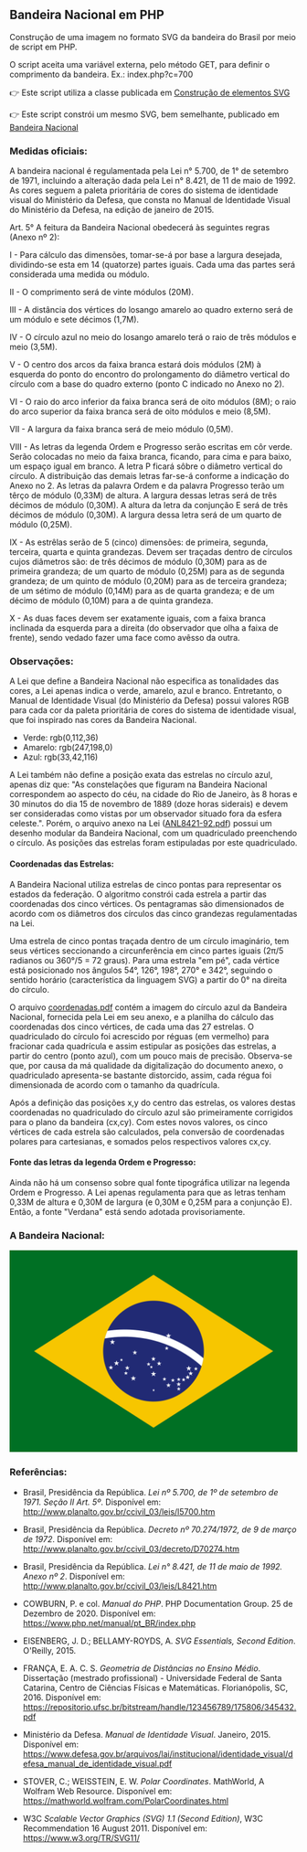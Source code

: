 ## Bandeira Nacional em PHP

Construção de uma imagem no formato SVG da bandeira do Brasil por meio de script em PHP.

O script aceita uma variável externa, pelo método GET, para definir o comprimento da bandeira. Ex.: index.php?c=700

:point_right: Este script utiliza a classe publicada em [Construção de elementos SVG](https://github.com/danmadeira/construcao-elementos-svg)

:point_right: Este script constrói um mesmo SVG, bem semelhante, publicado em [Bandeira Nacional](https://github.com/danmadeira/bandeira-nacional)

### Medidas oficiais:

A bandeira nacional é regulamentada pela Lei n° 5.700, de 1° de setembro de 1971, incluindo a alteração dada pela Lei n° 8.421, de 11 de maio de 1992. As cores seguem a paleta prioritária de cores do sistema de identidade visual do Ministério da Defesa, que consta no Manual de Identidade Visual do Ministério da Defesa, na edição de janeiro de 2015.

Art. 5° A feitura da Bandeira Nacional obedecerá às seguintes regras (Anexo nº 2):

I - Para cálculo das dimensões, tomar-se-á por base a largura desejada, dividindo-se esta em 14 (quatorze) partes iguais. Cada uma das partes será considerada uma medida ou módulo.

II - O comprimento será de vinte módulos (20M).

III - A distância dos vértices do losango amarelo ao quadro externo será de um módulo e sete décimos (1,7M).

IV - O círculo azul no meio do losango amarelo terá o raio de três módulos e meio (3,5M).

V - O centro dos arcos da faixa branca estará dois módulos (2M) à esquerda do ponto do encontro do prolongamento do diâmetro vertical do círculo com a base do quadro externo (ponto C indicado no Anexo no 2).

VI - O raio do arco inferior da faixa branca será de oito módulos (8M); o raio do arco superior da faixa branca será de oito módulos e meio (8,5M).

VII - A largura da faixa branca será de meio módulo (0,5M).

VIII - As letras da legenda Ordem e Progresso serão escritas em côr verde. Serão colocadas no meio da faixa branca, ficando, para cima e para baixo, um espaço igual em branco. A letra P ficará sôbre o diâmetro vertical do círculo. A distribuição das demais letras far-se-á conforme a indicação do Anexo no 2. As letras da palavra Ordem e da palavra Progresso terão um têrço de módulo (0,33M) de altura. A largura dessas letras será de três décimos de módulo (0,30M). A altura da letra da conjunção E será de três décimos de módulo (0,30M). A largura dessa letra será de um quarto de módulo (0,25M).

IX - As estrêlas serão de 5 (cinco) dimensões: de primeira, segunda, terceira, quarta e quinta grandezas. Devem ser traçadas dentro de círculos cujos diâmetros são: de três décimos de módulo (0,30M) para as de primeira grandeza; de um quarto de módulo (0,25M) para as de segunda grandeza; de um quinto de módulo (0,20M) para as de terceira grandeza; de um sétimo de módulo (0,14M) para as de quarta grandeza; e de um décimo de módulo (0,10M) para a de quinta grandeza.

X - As duas faces devem ser exatamente iguais, com a faixa branca inclinada da esquerda para a direita (do observador que olha a faixa de frente), sendo vedado fazer uma face como avêsso da outra.

### Observações:

A Lei que define a Bandeira Nacional não especifica as tonalidades das cores, a Lei apenas indica o verde, amarelo, azul e branco. Entretanto, o Manual de Identidade Visual (do Ministério da Defesa) possui valores RGB para cada cor da paleta prioritária de cores do sistema de identidade visual, que foi inspirado nas cores da Bandeira Nacional.

- Verde: rgb(0,112,36)
- Amarelo: rgb(247,198,0)
- Azul: rgb(33,42,116)

A Lei também não define a posição exata das estrelas no círculo azul, apenas diz que: "As constelações que figuram na Bandeira Nacional correspondem ao aspecto do céu, na cidade do Rio de Janeiro, às 8 horas e 30 minutos do dia 15 de novembro de 1889 (doze horas siderais) e devem ser consideradas como vistas por um observador situado fora da esfera celeste.". Porém, o arquivo anexo na Lei ([ANL8421-92.pdf](ref/ANL8421-92.pdf)) possui um desenho modular da Bandeira Nacional, com um quadriculado preenchendo o círculo. As posições das estrelas foram estipuladas por este quadriculado.

#### Coordenadas das Estrelas:

A Bandeira Nacional utiliza estrelas de cinco pontas para representar os estados da federação. O algoritmo constrói cada estrela a partir das coordenadas dos cinco vértices. Os pentagramas são dimensionados de acordo com os diâmetros dos círculos das cinco grandezas regulamentadas na Lei.

Uma estrela de cinco pontas traçada dentro de um círculo imaginário, tem seus vértices seccionando a circunferência em cinco partes iguais (2π/5 radianos ou 360°/5 = 72 graus). Para uma estrela "em pé", cada vértice está posicionado nos ângulos 54°, 126°, 198°, 270° e 342°, seguindo o sentido horário (característica da linguagem SVG) a partir do 0° na direita do círculo.

O arquivo [coordenadas.pdf](ref/coordenadas.pdf) contém a imagem do círculo azul da Bandeira Nacional, fornecida pela Lei em seu anexo, e a planilha do cálculo das coordenadas dos cinco vértices, de cada uma das 27 estrelas. O quadriculado do círculo foi acrescido por réguas (em vermelho) para fracionar cada quadrícula e assim estipular as posições das estrelas, a partir do centro (ponto azul), com um pouco mais de precisão. Observa-se que, por causa da má qualidade da digitalização do documento anexo, o quadriculado apresenta-se bastante distorcido, assim, cada régua foi dimensionada de acordo com o tamanho da quadrícula.

Após a definição das posições x,y do centro das estrelas, os valores destas coordenadas no quadriculado do círculo azul são primeiramente corrigidos para o plano da bandeira (cx,cy). Com estes novos valores, os cinco vértices de cada estrela são calculados, pela conversão de coordenadas polares para cartesianas, e somados pelos respectivos valores cx,cy.

#### Fonte das letras da legenda Ordem e Progresso:

Ainda não há um consenso sobre qual fonte tipográfica utilizar na legenda Ordem e Progresso. A Lei apenas regulamenta para que as letras tenham 0,33M de altura e 0,30M de largura (e 0,30M e 0,25M para a conjunção E). Então, a fonte "Verdana" está sendo adotada provisoriamente.

### A Bandeira Nacional:

![Bandeira Nacional](img/bandeira.svg?raw=true)

### Referências:

- Brasil, Presidência da República. *Lei nº 5.700, de 1º de setembro de 1971. Seção II Art. 5º*. Disponível em: <http://www.planalto.gov.br/ccivil_03/leis/l5700.htm>

- Brasil, Presidência da República. *Decreto nº 70.274/1972, de 9 de março de 1972*. Disponível em: <http://www.planalto.gov.br/ccivil_03/decreto/D70274.htm>

- Brasil, Presidência da República. *Lei n° 8.421, de 11 de maio de 1992. Anexo nº 2*. Disponível em: <http://www.planalto.gov.br/ccivil_03/leis/L8421.htm>

- COWBURN, P. e col. *Manual do PHP*. PHP Documentation Group. 25 de Dezembro de 2020. Disponível em: <https://www.php.net/manual/pt_BR/index.php>

- EISENBERG, J. D.; BELLAMY-ROYDS, A. *SVG Essentials, Second Edition*. O'Reilly, 2015.

- FRANÇA, E. A. C. S. *Geometria de Distâncias no Ensino Médio*. Dissertação (mestrado profissional) - Universidade Federal de Santa Catarina, Centro de Ciências Físicas e Matemáticas. Florianópolis, SC, 2016. Disponível em: <https://repositorio.ufsc.br/bitstream/handle/123456789/175806/345432.pdf>

- Ministério da Defesa. *Manual de Identidade Visual*. Janeiro, 2015. Disponível em: <https://www.defesa.gov.br/arquivos/lai/institucional/identidade_visual/defesa_manual_de_identidade_visual.pdf>

- STOVER, C.; WEISSTEIN, E. W. *Polar Coordinates*. MathWorld, A Wolfram Web Resource. Disponível em: <https://mathworld.wolfram.com/PolarCoordinates.html>

- W3C *Scalable Vector Graphics (SVG) 1.1 (Second Edition)*, W3C Recommendation 16 August 2011. Disponível em: <https://www.w3.org/TR/SVG11/>
